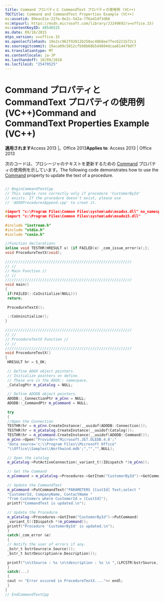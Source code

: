 ```yaml
---
title: Command プロパティと CommandText プロパティの使用例 (VC++)
TOCTitle: Command and CommandText Properties Example (VC++)
ms:assetid: 99eac61e-22fe-0e2c-542a-7f6ad14f3d60
ms:mtpsurl: https://msdn.microsoft.com/library/JJ249692(v=office.15)
ms:contentKeyID: 48546525
ms.date: 09/18/2015
mtps_version: v=office.15
ms.openlocfilehash: 19e2cc962f92812b250ac48b8ee7fec6221b72c1
ms.sourcegitcommit: 19aca09c5812cfb98b68b5d4604dcaa814479df7
ms.translationtype: MT
ms.contentlocale: ja-JP
ms.lasthandoff: 10/09/2018
ms.locfileid: "25479525"
---
```

# <a name="command-and-commandtext-properties-example-vc"></a><span data-ttu-id="d69e3-102">Command プロパティと CommandText プロパティの使用例 (VC++)</span><span class="sxs-lookup"><span data-stu-id="d69e3-102">Command and CommandText Properties Example (VC++)</span></span>


<span data-ttu-id="d69e3-103">**適用されます**Access 2013 |。Office 2013</span><span class="sxs-lookup"><span data-stu-id="d69e3-103">**Applies to**: Access 2013 | Office 2013</span></span>

<span data-ttu-id="d69e3-104">次のコードは、プロシージャのテキストを更新するための [Command](command-property-adox.md) プロパティの使用例を示しています。</span><span class="sxs-lookup"><span data-stu-id="d69e3-104">The following code demonstrates how to use the [Command](command-property-adox.md) property to update the text of a procedure.</span></span>

```cpp 
 
// BeginCommandTextCpp 
// This sample runs correctly only if procedure 'CustomerById' 
// exists. If the procedure doesn't exist, please use 
// 'ADOXProceduresAppend.cpp' to creat it. 
 
#import "c:\Program Files\Common Files\system\ado\msadox.dll" no_namespace 
#import "c:\Program Files\Common Files\system\ado\msado15.dll" 
 
#include "iostream.h" 
#include "stdio.h" 
#include "conio.h" 
 
//Function declarations 
inline void TESTHR(HRESULT x) {if FAILED(x) _com_issue_error(x);}; 
void ProcedureTextX(void); 
 
////////////////////////////////////////////////////////// 
// // 
// Main Function // 
// // 
////////////////////////////////////////////////////////// 
void main() 
{ 
 if(FAILED(::CoInitialize(NULL))) 
 return; 
 
 ProcedureTextX(); 
 
 ::CoUninitialize(); 
} 
 
////////////////////////////////////////////////////////// 
// // 
// ProcedureTextX Function // 
// // 
////////////////////////////////////////////////////////// 
void ProcedureTextX() 
{ 
 HRESULT hr = S_OK; 
 
 // Define ADOX object pointers. 
 // Initialize pointers on define. 
 // These are in the ADOX:: namespace. 
 _CatalogPtr m_pCatalog = NULL; 
 
 // Define ADODB object pointers. 
 ADODB::_ConnectionPtr m_pCnn = NULL; 
 ADODB::_CommandPtr m_pCommand = NULL; 
 
 try 
 { 
 //Open the Connection 
 TESTHR(hr = m_pCnn.CreateInstance(__uuidof(ADODB::Connection))); 
 TESTHR(hr = m_pCatalog.CreateInstance(__uuidof(Catalog))); 
 TESTHR(hr = m_pCommand.CreateInstance(__uuidof(ADODB::Command))); 
 m_pCnn->Open("Provider='Microsoft.JET.OLEDB.4.0';" 
 "data source='c:\\Program Files\\Microsoft Office" 
 "\\Office\\Samples\\Northwind.mdb';","","",NULL); 
 
 // Open the catalog 
 m_pCatalog->PutActiveConnection(_variant_t((IDispatch *)m_pCnn)); 
 
 // Get the Command 
 m_pCommand = m_pCatalog->Procedures->GetItem("CustomerById")->GetCommand(); 
 
 // Update the CommandText 
 m_pCommand->PutCommandText("PARAMETERS [CustId] Text;select " 
 "CustomerId, CompanyName, ContactName " 
 "from Customers where CustomerId = [CustId]"); 
 printf("CommandText is updated.\n"); 
 
 // Update the Procedure 
 m_pCatalog->Procedures->GetItem("CustomerById")->PutCommand( 
 _variant_t((IDispatch *)m_pCommand)); 
 printf("Procedure 'CustomerById' is updated.\n"); 
 } 
 catch(_com_error &e) 
 { 
 // Notify the user of errors if any. 
 _bstr_t bstrSource(e.Source()); 
 _bstr_t bstrDescription(e.Description()); 
 
 printf("\n\tSource : %s \n\tdescription : %s \n ",(LPCSTR)bstrSource,(LPCSTR)bstrDescription); 
 } 
 catch(...) 
 { 
 cout << "Error occured in ProcedureTextX...."<< endl; 
 } 
} 
// EndCommandTextCpp 
```

